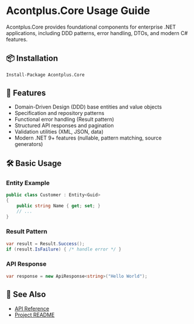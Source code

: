 # Acontplus.Core Usage Guide

Acontplus.Core provides foundational components for enterprise .NET applications, including DDD patterns, error handling, DTOs, and modern C# features.

## 📦 Installation

```bash
Install-Package Acontplus.Core
```

## 🚀 Features
- Domain-Driven Design (DDD) base entities and value objects
- Specification and repository patterns
- Functional error handling (Result pattern)
- Structured API responses and pagination
- Validation utilities (XML, JSON, data)
- Modern .NET 9+ features (nullable, pattern matching, source generators)

## 🛠️ Basic Usage

### Entity Example
```csharp
public class Customer : Entity<Guid>
{
    public string Name { get; set; }
    // ...
}
```

### Result Pattern
```csharp
var result = Result.Success();
if (result.IsFailure) { /* handle error */ }
```

### API Response
```csharp
var response = new ApiResponse<string>("Hello World");
```

## 📖 See Also
- [API Reference](../Home.md)
- [Project README](../../src/Acontplus.Core/README.md) 